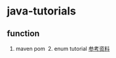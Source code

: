 # java-tutorials

## function
  
  1. maven pom
  2. enum tutorial [参考资料][1] 


[1]:http://www.cnblogs.com/frankliiu-java/archive/2010/12/07/1898721.html
